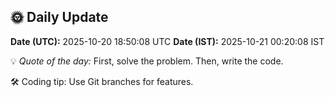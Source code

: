 ## 🌞 Daily Update

**Date (UTC):** 2025-10-20 18:50:08 UTC
**Date (IST):** 2025-10-21 00:20:08 IST

💡 *Quote of the day:* First, solve the problem. Then, write the code.

🛠️ Coding tip: Use Git branches for features.
